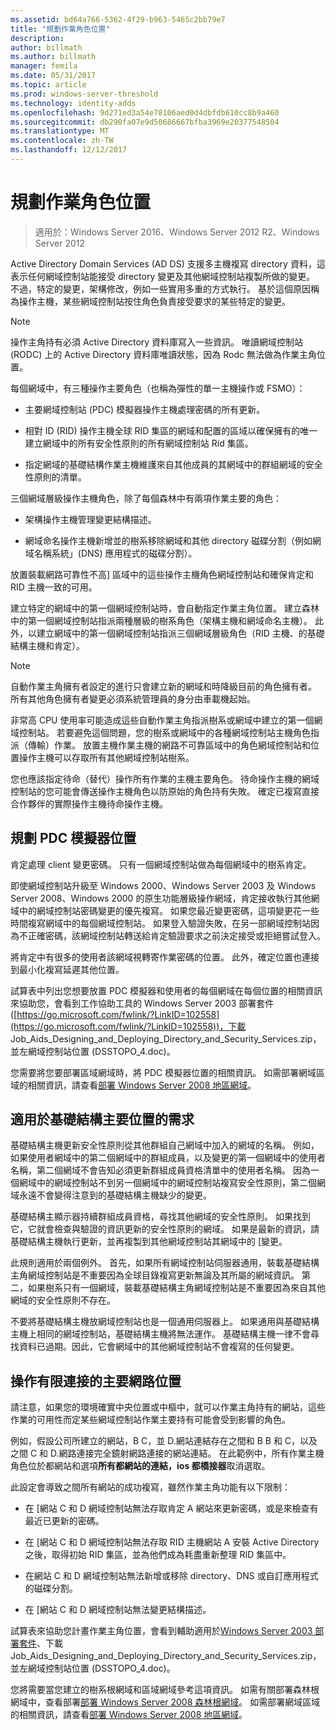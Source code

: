 ```yaml
---
ms.assetid: bd64a766-5362-4f29-b963-5465c2bb79e7
title: "規劃作業角色位置"
description: 
author: billmath
ms.author: billmath
manager: femila
ms.date: 05/31/2017
ms.topic: article
ms.prod: windows-server-threshold
ms.technology: identity-adds
ms.openlocfilehash: 9d271ed3a54e78106aed0d4dbfdb610cc8b9a460
ms.sourcegitcommit: db290fa07e9d50686667bfba3969e20377548504
ms.translationtype: MT
ms.contentlocale: zh-TW
ms.lasthandoff: 12/12/2017
---
```

# <a name="planning-operations-master-role-placement"></a>規劃作業角色位置

>適用於：Windows Server 2016、Windows Server 2012 R2、Windows Server 2012

Active Directory Domain Services (AD DS) 支援多主機複寫 directory 資料，這表示任何網域控制站能接受 directory 變更及其他網域控制站複製所做的變更。 不過，特定的變更，架構修改，例如一些實用多重的方式執行。 基於這個原因稱為操作主機，某些網域控制站按住角色負責接受要求的某些特定的變更。  
  
> [!NOTE]  
> 操作主角持有必須 Active Directory 資料庫寫入一些資訊。 唯讀網域控制站 (RODC) 上的 Active Directory 資料庫唯讀狀態，因為 Rodc 無法做為作業主角位置。  
  
每個網域中，有三種操作主要角色（也稱為彈性的單一主機操作或 FSMO）：  
  
-   主要網域控制站 (PDC) 模擬器操作主機處理密碼的所有更新。  
  
-   相對 ID (RID) 操作主機全球 RID 集區的網域和配置的區域以確保擁有的唯一建立網域中的所有安全性原則的所有網域控制站 Rid 集區。  
  
-   指定網域的基礎結構作業主機維護來自其他成員的其網域中的群組網域的安全性原則的清單。  
  
三個網域層級操作主機角色，除了每個森林中有兩項作業主要的角色：  
  
-   架構操作主機管理變更結構描述。  
  
-   網域命名操作主機新增並的樹系移除網域和其他 directory 磁碟分割（例如網域名稱系統」(DNS) 應用程式的磁碟分割）。  
  
放置裝載網路可靠性不高] 區域中的這些操作主機角色網域控制站和確保肯定和 RID 主機一致的可用。  
  
建立特定的網域中的第一個網域控制站時，會自動指定作業主角位置。 建立森林中的第一個網域控制站指派兩種層級的樹系角色（架構主機和網域命名主機）。 此外，以建立網域中的第一個網域控制站指派三個網域層級角色（RID 主機、的基礎結構主機和肯定）。  
  
> [!NOTE]  
> 自動作業主角擁有者設定的進行只會建立新的網域和時降級目前的角色擁有者。 所有其他角色擁有者變更必須系統管理員的身分由車載機起始。  
  
非常高 CPU 使用率可能造成這些自動作業主角指派樹系或網域中建立的第一個網域控制站。 若要避免這個問題，您的樹系或網域中的各種網域控制站主機角色指派（傳輸）作業。 放置主機作業主機的網路不可靠區域中的角色網域控制站和位置操作主機可以存取所有其他網域控制站樹系。  
  
您也應該指定待命（替代）操作所有作業的主機主要角色。 待命操作主機的網域控制站的您可能會傳送操作主機角色以防原始的角色持有失敗。 確定已複寫直接合作夥伴的實際操作主機待命操作主機。  
  
## <a name="planning-the-pdc-emulator-placement"></a>規劃 PDC 模擬器位置  
肯定處理 client 變更密碼。 只有一個網域控制站做為每個網域中的樹系肯定。  
  
即使網域控制站升級至 Windows 2000、Windows Server 2003 及 Windows Server 2008、Windows 2000 的原生功能層級操作網域，肯定接收執行其他網域中的網域控制站密碼變更的優先複寫。 如果您最近變更密碼，這項變更花一些時間複寫網域中的每個網域控制站。 如果登入驗證失敗，在另一部網域控制站因為不正確密碼，該網域控制站轉送給肯定驗證要求之前決定接受或拒絕嘗試登入。  
  
將肯定中有很多的使用者該網域視轉寄作業密碼的位置。 此外，確定位置也連接到最小化複寫延遲其他位置。  
  
試算表中列出您想要放置 PDC 模擬器和使用者的每個網域在每個位置的相關資訊來協助您，會看到工作協助工具的 Windows Server 2003 部署套件 ([https://go.microsoft.com/fwlink/?LinkID=102558](https://go.microsoft.com/fwlink/?LinkID=102558))，下載 Job_Aids_Designing_and_Deploying_Directory_and_Security_Services.zip，並左網域控制站位置 (DSSTOPO_4.doc)。  
  
您需要將您要部署區域網域時，將 PDC 模擬器位置的相關資訊。 如需部署網域區域的相關資訊，請查看[部署 Windows Server 2008 地區網域](https://technet.microsoft.com/library/cc755118.aspx)。  
  
## <a name="requirements-for-infrastructure-master-placement"></a>適用於基礎結構主要位置的需求  

基礎結構主機更新安全性原則從其他群組自己網域中加入的網域的名稱。 例如，如果使用者網域中的第二個網域中的群組成員，以及變更的第一個網域中的使用者名稱，第二個網域不會告知必須更新群組成員資格清單中的使用者名稱。 因為一個網域中的網域控制站不到另一個網域中的網域控制站複寫安全性原則，第二個網域永遠不會變得注意到的基礎結構主機缺少的變更。  
  
基礎結構主顯示器持續群組成員資格，尋找其他網域的安全性原則。 如果找到它，它就會檢查與驗證的資訊更新的安全性原則的網域。 如果是最新的資訊，請基礎結構主機執行更新，並再複製到其他網域控制站其網域中的 [變更。  
  
此規則適用於兩個例外。 首先，如果所有網域控制站伺服器通用，裝載基礎結構主角網域控制站是不重要因為全球目錄複寫更新無論及其所屬的網域資訊。 第二，如果樹系只有一個網域，裝載基礎結構主角網域控制站是不重要因為來自其他網域的安全性原則不存在。  
  
不要將基礎結構主機放網域控制站也是一個通用伺服器上。 如果通用與基礎結構主機上相同的網域控制站，基礎結構主機將無法運作。 基礎結構主機一律不會尋找資料已過期。因此，它會網域中的其他網域控制站不會複寫的任何變更。  
  
## <a name="operations-master-placement-for-networks-with-limited-connectivity"></a>操作有限連接的主要網路位置  
請注意，如果您的環境確實中央位置或中樞中，就可以作業主角持有的網站，這些作業的可用性而定某些網域控制站作業主要持有可能會受到影響的角色。  
  
例如，假設公司所建立的網站，B C，並 D.網站連結存在之間和 B B 和 C，以及之間 C 和 D.網路連接完全鏡射網路連接的網站連結。 在此範例中，所有作業主機角色位於都網站和選項**所有都網站的連結，ios 都橋接器**取消選取。  
  
此設定會導致之間所有網站的成功複寫，雖然作業主角功能有以下限制：  
  
-   在 [網站 C 和 D 網域控制站無法存取肯定 A 網站來更新密碼，或是來檢查有最近已更新的密碼。  
  
-   在 [網站 C 和 D 網域控制站無法存取 RID 主機網站 A 安裝 Active Directory 之後，取得初始 RID 集區，並為他們成為耗盡重新整理 RID 集區中。  
  
-   在網站 C 和 D 網域控制站無法新增或移除 directory、DNS 或自訂應用程式的磁碟分割。  
  
-   在 [網站 C 和 D 網域控制站無法變更結構描述。  
  
試算表來協助您計畫作業主角位置，會看到輔助適用於[Windows Server 2003 部署套件](https://go.microsoft.com/fwlink/?LinkID=102558)、下載 Job_Aids_Designing_and_Deploying_Directory_and_Security_Services.zip，並左網域控制站位置 (DSSTOPO_4.doc)。  
  
您將需要當您建立的樹系根網域和區域網域參考這項資訊。 如需有關部署森林根網域中，查看部署[部署 Windows Server 2008 森林根網域](https://technet.microsoft.com/library/cc731174.aspx)。 如需部署網域區域的相關資訊，請查看[部署 Windows Server 2008 地區網域](https://technet.microsoft.com/library/cc755118.aspx)。  
  


